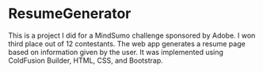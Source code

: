 # ResumeGenerator
This is a project I did for a MindSumo challenge sponsored by Adobe. I won third place out of 12 contestants.
The web app generates a resume page based on information given by the user. 
It was implemented using ColdFusion Builder, HTML, CSS, and Bootstrap.
